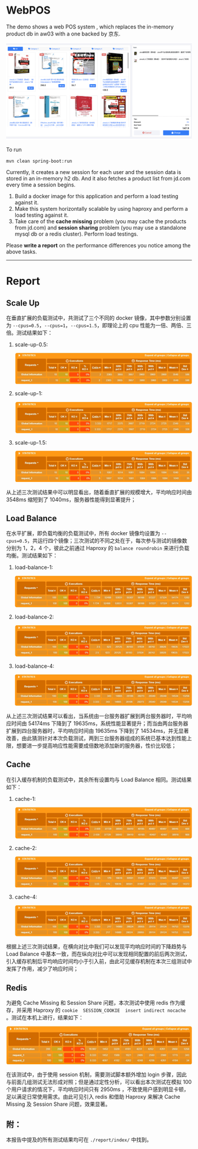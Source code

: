 # WebPOS

The demo shows a web POS system , which replaces the in-memory product db in aw03 with a one backed by 京东.


![](jdpos.png)

To run

```shell
mvn clean spring-boot:run
```

Currently, it creates a new session for each user and the session data is stored in an in-memory h2 db. 
And it also fetches a product list from jd.com every time a session begins.

1. Build a docker image for this application and perform a load testing against it.
2. Make this system horizontally scalable by using haproxy and perform a load testing against it.
3. Take care of the **cache missing** problem (you may cache the products from jd.com) and **session sharing** problem (you may use a standalone mysql db or a redis cluster). Perform load testings.

Please **write a report** on the performance differences you notice among the above tasks.

------

# Report

## Scale Up

在垂直扩展的负载测试中，共测试了三个不同的 docker 镜像，其中参数分别设置为 `--cpus=0.5`，`--cpus=1`，`--cpus=1.5`，即理论上的 cpu 性能为一倍、两倍、三倍。测试结果如下：

1. scale-up-0.5:

   ![scale-up-0.5](./report/images/scale-up-0.5.jpg)

2. scale-up-1:

   ![scale-up-1](./report/images/scale-up-1.jpg)

3. scale-up-1.5:

   ![scale-up-1.5](./report/images/scale-up-1.5.jpg)

从上述三次测试结果中可以明显看出，随着垂直扩展的规模增大，平均响应时间由 3548ms 缩短到了 1040ms，服务器性能得到显著提升；

## Load Balance

在水平扩展，即负载均衡的负载测试中，所有 docker 镜像均设置为 `--cpus=0.5`，共运行四个镜像；三次测试的不同之处在于，每次参与测试的镜像数分别为 1，2，4 个，彼此之前通过 Haproxy 的 `balance roundrobin` 来进行负载均衡。测试结果如下：

1. load-balance-1:

   ![load-balance-1](./report/images/load-balance-1.jpg)

2. load-balance-2:

   ![load-balance-2](./report/images/load-balance-2.jpg)

3. load-balance-4:

   ![load-balance-4](./report/images/load-balance-4.jpg)

从上述三次测试结果可以看出，当系统由一台服务器扩展到两台服务器时，平均响应时间由 54174ms 下降到了 19635ms，系统性能显著提升；而当由两台服务器扩展到四台服务器时，平均响应时间由 19635ms 下降到了 14534ms，并无显著改善，由此猜测针对本次负载测试，两到三台服务器组成的系统已基本达到性能上限，想要进一步提高响应性能需要成倍数地添加新的服务器，性价比较低；

## Cache

在引入缓存机制的负载测试中，其余所有设置均与 Load Balance 相同。测试结果如下：

1. cache-1:

   ![cache-1](./report/images/cache-1.jpg)

2. cache-2:

   ![cache-2](./report/images/cache-2.jpg)

3. cache-4:

   ![cache-4](./report/images/cache-4.jpg)

根据上述三次测试结果，在横向对比中我们可以发现平均响应时间的下降趋势与 Load Balance 中基本一致，而在纵向对比中可以发现相同配置的前后两次测试，引入缓存机制后平均响应时间均小于引入前，由此可见缓存机制在本次三组测试中发挥了作用，减少了响应时间；

## Redis

为避免 Cache Missing 和 Session Share 问题，本次测试中使用 redis 作为缓存，并采用 Haproxy 的 `cookie  SESSION_COOKIE  insert indirect nocache` 。测试在本机上进行，结果如下：

![redis](./report/images/redis.jpg)

在该测试中，由于使用 session 机制，需要测试脚本额外增加 login 步骤，因此与前面几组测试无法形成对照；但是通过定性分析，可以看出本次测试在模拟 100 个用户请求的情况下，平均响应时间只有 2950ms ，不致使用户感到明显卡顿，足以满足日常使用需求。由此可见引入 redis 和借助 Haproxy 来解决 Cache Missing 及 Session Share 问题，效果显著。

## 附：

本报告中提及的所有测试结果均可在 `./report/index/` 中找到。